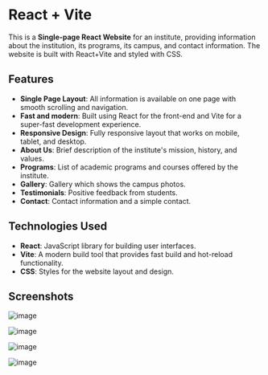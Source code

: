 # React + Vite

This is a **Single-page React Website** for an institute, providing information about the institution, its programs, its campus, and contact information. The website is built with React+Vite and styled with CSS.

## Features

- **Single Page Layout**: All information is available on one page with smooth scrolling and navigation.
- **Fast and modern**: Built using React for the front-end and Vite for a super-fast development experience.
- **Responsive Design**: Fully responsive layout that works on mobile, tablet, and desktop.
- **About Us**: Brief description of the institute's mission, history, and values.
- **Programs**: List of academic programs and courses offered by the institute.
- **Gallery**: Gallery which shows the campus photos.
- **Testimonials**: Positive feedback from students.
- **Contact**: Contact information and a simple contact.

## Technologies Used

- **React**: JavaScript library for building user interfaces.
- **Vite**: A modern build tool that provides fast build and hot-reload functionality.
- **CSS**: Styles for the website layout and design.

## Screenshots
  
  ![image](https://github.com/user-attachments/assets/21a2630a-7137-408f-9025-c592fae8ea9b)
  
  ![image](https://github.com/user-attachments/assets/f11ee6aa-ddbd-4a5a-aa02-7e7820ffcd0c)

  ![image](https://github.com/user-attachments/assets/92e72b0b-53c5-4e1d-9e5e-5d6092265ab1)
  
  ![image](https://github.com/user-attachments/assets/cabcebd1-ce27-467b-a200-04e36ac299c4)
